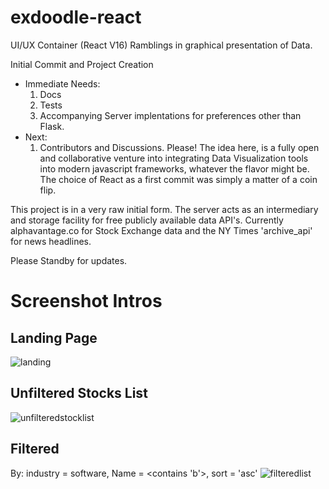 # exdoodle-react
UI/UX Container (React V16) Ramblings in graphical presentation of Data.

Initial Commit and Project Creation
  - Immediate Needs:
      1. Docs
      2. Tests
      3. Accompanying Server implentations for preferences other than Flask.
  - Next:
      1. Contributors and Discussions.  Please!  The idea here, is a fully open and collaborative venture into integrating Data Visualization
      tools into modern javascript frameworks, whatever the flavor might be.  The choice of React as a first commit was simply
      a matter of a coin flip.


This project is in a very raw initial form.  The server acts as an intermediary and storage facility for free publicly available data API's.
Currently alphavantage.co for Stock Exchange data and the NY Times 'archive_api' for news headlines.

Please Standby for updates.

# Screenshot Intros

## Landing Page
![landing](https://user-images.githubusercontent.com/10500450/38440856-c325e968-39b0-11e8-8a8a-025cba2b1aac.png)

## Unfiltered Stocks List
![unfilteredstocklist](https://user-images.githubusercontent.com/10500450/38441216-fc6dcae6-39b1-11e8-8bfb-6b3d928b901c.png)

## Filtered
By: industry = software, Name = <contains 'b'>, sort = 'asc'
![filteredlist](https://user-images.githubusercontent.com/10500450/38441588-40c53124-39b3-11e8-9e6f-e4c17022f3aa.png)
